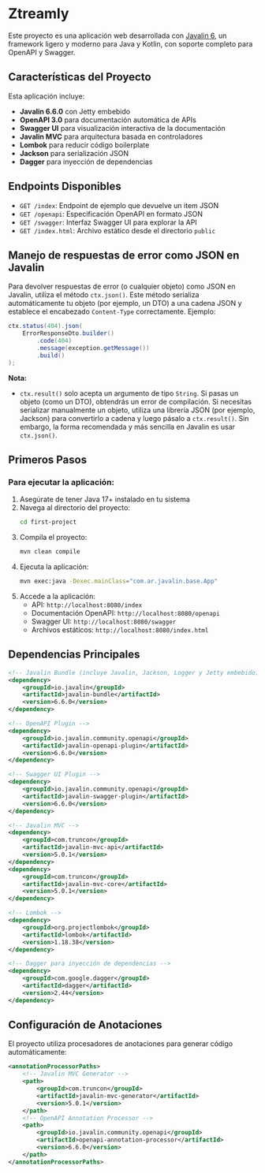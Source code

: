 # Ztreamly

Este proyecto es una aplicación web desarrollada con [Javalin 6](https://javalin.io/), un framework ligero y moderno para Java y Kotlin, con soporte completo para OpenAPI y Swagger.

## Características del Proyecto

Esta aplicación incluye:

- **Javalin 6.6.0** con Jetty embebido
- **OpenAPI 3.0** para documentación automática de APIs
- **Swagger UI** para visualización interactiva de la documentación
- **Javalin MVC** para arquitectura basada en controladores
- **Lombok** para reducir código boilerplate
- **Jackson** para serialización JSON
- **Dagger** para inyección de dependencias

## Endpoints Disponibles

- `GET /index`: Endpoint de ejemplo que devuelve un item JSON
- `GET /openapi`: Especificación OpenAPI en formato JSON
- `GET /swagger`: Interfaz Swagger UI para explorar la API
- `GET /index.html`: Archivo estático desde el directorio `public`

## Manejo de respuestas de error como JSON en Javalin

Para devolver respuestas de error (o cualquier objeto) como JSON en Javalin, utiliza el método `ctx.json()`. Este método serializa automáticamente tu objeto (por ejemplo, un DTO) a una cadena JSON y establece el encabezado `Content-Type` correctamente. Ejemplo:

```java
ctx.status(404).json(
    ErrorResponseDto.builder()
        .code(404)
        .message(exception.getMessage())
        .build()
);
```

**Nota:**
- `ctx.result()` solo acepta un argumento de tipo `String`. Si pasas un objeto (como un DTO), obtendrás un error de compilación. Si necesitas serializar manualmente un objeto, utiliza una librería JSON (por ejemplo, Jackson) para convertirlo a cadena y luego pásalo a `ctx.result()`. Sin embargo, la forma recomendada y más sencilla en Javalin es usar `ctx.json()`.

## Primeros Pasos

### Para ejecutar la aplicación:

1. Asegúrate de tener Java 17+ instalado en tu sistema
2. Navega al directorio del proyecto:
   ```bash
   cd first-project
   ```
3. Compila el proyecto:
   ```bash
   mvn clean compile
   ```
4. Ejecuta la aplicación:
   ```bash
   mvn exec:java -Dexec.mainClass="com.ar.javalin.base.App"
   ```
5. Accede a la aplicación:
   - API: `http://localhost:8080/index`
   - Documentación OpenAPI: `http://localhost:8080/openapi`
   - Swagger UI: `http://localhost:8080/swagger`
   - Archivos estáticos: `http://localhost:8080/index.html`

## Dependencias Principales

```xml
<!-- Javalin Bundle (incluye Javalin, Jackson, Logger y Jetty embebido) -->
<dependency>
    <groupId>io.javalin</groupId>
    <artifactId>javalin-bundle</artifactId>
    <version>6.6.0</version>
</dependency>

<!-- OpenAPI Plugin -->
<dependency>
    <groupId>io.javalin.community.openapi</groupId>
    <artifactId>javalin-openapi-plugin</artifactId>
    <version>6.6.0</version>
</dependency>

<!-- Swagger UI Plugin -->
<dependency>
    <groupId>io.javalin.community.openapi</groupId>
    <artifactId>javalin-swagger-plugin</artifactId>
    <version>6.6.0</version>
</dependency>

<!-- Javalin MVC -->
<dependency>
    <groupId>com.truncon</groupId>
    <artifactId>javalin-mvc-api</artifactId>
    <version>5.0.1</version>
</dependency>
<dependency>
    <groupId>com.truncon</groupId>
    <artifactId>javalin-mvc-core</artifactId>
    <version>5.0.1</version>
</dependency>

<!-- Lombok -->
<dependency>
    <groupId>org.projectlombok</groupId>
    <artifactId>lombok</artifactId>
    <version>1.18.38</version>
</dependency>

<!-- Dagger para inyección de dependencias -->
<dependency>
    <groupId>com.google.dagger</groupId>
    <artifactId>dagger</artifactId>
    <version>2.44</version>
</dependency>
```

## Configuración de Anotaciones

El proyecto utiliza procesadores de anotaciones para generar código automáticamente:

```xml
<annotationProcessorPaths>
    <!-- Javalin MVC Generator -->
    <path>
        <groupId>com.truncon</groupId>
        <artifactId>javalin-mvc-generator</artifactId>
        <version>5.0.1</version>
    </path>
    <!-- OpenAPI Annotation Processor -->
    <path>
        <groupId>io.javalin.community.openapi</groupId>
        <artifactId>openapi-annotation-processor</artifactId>
        <version>6.6.0</version>
    </path>
</annotationProcessorPaths>
```
